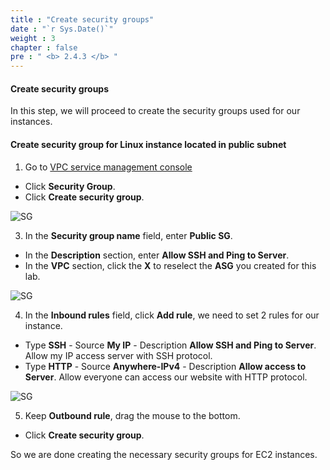 ```yaml
---
title : "Create security groups"
date : "`r Sys.Date()`"
weight : 3
chapter : false
pre : " <b> 2.4.3 </b> "
---
```


#### Create security groups

In this step, we will proceed to create the security groups used for our instances.

#### Create security group for Linux instance located in public subnet

1. Go to [VPC service management console](https://console.aws.amazon.com/vpc)
  + Click **Security Group**.
  + Click **Create security group**.

![SG](/images/2.prerequisite/018-createscgroup.png)

3. In the **Security group name** field, enter **Public SG**.
  + In the **Description** section, enter **Allow SSH and Ping to Server**.
  + In the **VPC** section, click the **X** to reselect the **ASG** you created for this lab.

![SG](/images/2.prerequisite/020-createsg.png)

4. In the **Inbound rules** field, click **Add rule**, we need to set 2 rules for our instance.
  + Type **SSH** - Source **My IP** - Description **Allow SSH and Ping to Server**. Allow my IP access server with SSH protocol.
  + Type **HTTP** - Source **Anywhere-IPv4** - Description **Allow access to Server**. Allow everyone can access our website with HTTP protocol.

![SG](/images/2.prerequisite/021-createsg.png)

5. Keep **Outbound rule**, drag the mouse to the bottom.
  + Click **Create security group**.

So we are done creating the necessary security groups for EC2 instances.